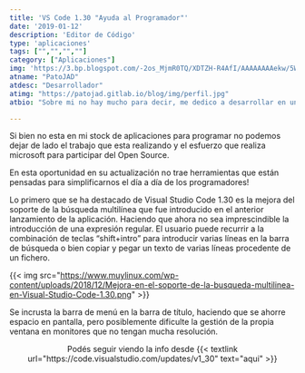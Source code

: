 ```yaml
---
title: 'VS Code 1.30 "Ayuda al Programador"'
date: '2019-01-12'
description: 'Editor de Código'
type: 'aplicaciones'
tags: ["","","",""]
category: ["Aplicaciones"]
img: 'https://3.bp.blogspot.com/-2os_MjmR0TQ/XDTZH-R4AfI/AAAAAAAAekw/5WnseRt5UrYMGOJonu4hMywneWBtlOgzQCLcBGAs/s640/Visual-Studio-Code.png'
atname: "PatoJAD"
atdesc: "Desarrollador"
atimg: "https://patojad.gitlab.io/blog/img/perfil.jpg"
atbio: "Sobre mi no hay mucho para decir, me dedico a desarrollar en una empresa de telecomunicaciones, utilizo linux desde el 2012 y hace años que es mi sistema operativo main. Soy una persona que busca crecer profesionalmente sin dejar de divertirse y hacer lo que me gusta. Siempre digo que cuando un proyecto sale es importante agradecer, por lo cual les recomiendo a todos leer la seccion Agreadecimientos en la cual me tome un tiempito para poder agradecer a todos y cada uno de los que hicieron posible todo esto."

---
```


Si bien no esta en mi stock de aplicaciones para programar no podemos dejar de lado el trabajo que esta realizando y el esfuerzo que realiza microsoft para participar del Open Source.

En esta oportunidad en su actualización no trae herramientas que están pensadas para simplificarnos el día a día de los programadores!

Lo primero que se ha destacado de Visual Studio Code 1.30 es la mejora del soporte de la búsqueda multilínea que fue introducido en el anterior lanzamiento de la aplicación. Haciendo que ahora no sea imprescindible la introducción de una expresión regular. El usuario puede recurrir a la combinación de teclas “shift+intro” para introducir varias líneas en la barra de búsqueda o bien copiar y pegar un texto de varias líneas procedente de un fichero.

{{< img src="https://www.muylinux.com/wp-content/uploads/2018/12/Mejora-en-el-soporte-de-la-busqueda-multilinea-en-Visual-Studio-Code-1.30.png" >}}

Se incrusta la barra de menú en la barra de título, haciendo que se ahorre espacio en pantalla, pero posiblemente dificulte la gestión de la propia ventana en monitores que no tengan mucha resolución.

<div style="text-align: center"><p> Podés seguir viendo la info desde {{< textlink url="https://code.visualstudio.com/updates/v1_30" text="aqui" >}} </p></div>

